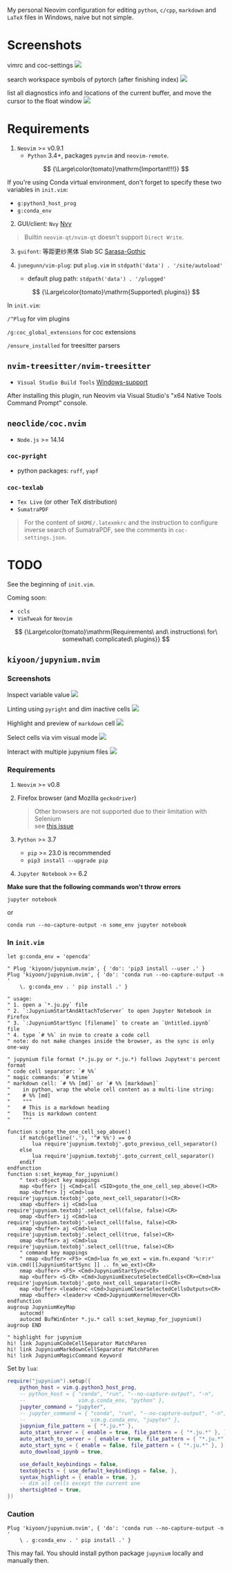 My personal Neovim configuration for editing `python`, `c/cpp`, `markdown` and `LaTeX` files in Windows, naive but not simple.

# Screenshots

vimrc and coc-settings
![](./imgs/vimrc.png)

search workspace symbols of pytorch (after finishing index)
![](./imgs/index-torch.png)

list all diagnostics info and locations of the current buffer, and move the cursor to the float window
![](./imgs/diag_torch_and_move_cursor_to_float_win.png)

# Requirements

1. `Neovim` >= v0.9.1
    - `Python` 3.4+, packages `pynvim` and `neovim-remote`.

$$
{\Large\color{tomato}\mathrm{Important!!!}}
$$

If you're using Conda virtual environment, don't forget to specify these two variables in `init.vim`:
* `g:python3_host_prog`
* `g:conda_env`

2. GUI/client: `Nvy` [Nvy](https://github.com/RMichelsen/Nvy/releases)

> Builtin `neovim-qt/nvim-qt` doesn't support `Direct Write`.

3. `guifont`: 等距更纱黑体 Slab SC [Sarasa-Gothic](https://github.com/be5invis/Sarasa-Gothic/releases)

4. `junegunn/vim-plug`: put `plug.vim` in `stdpath('data') . '/site/autoload'`
    - default plug path: `stdpath('data') . '/plugged'`

$$
{\Large\color{tomato}\mathrm{Supported\ plugins}}
$$

In `init.vim`:

`/^Plug` for vim plugins

`/g:coc_global_extensions` for coc extensions

`/ensure_installed` for treesitter parsers

## `nvim-treesitter/nvim-treesitter`

- `Visual Studio Build Tools` [Windows-support](https://github.com/nvim-treesitter/nvim-treesitter/wiki/Windows-support#msvc)

After installing this plugin, run Neovim via Visual Studio's "x64 Native Tools Command Prompt" console.

## `neoclide/coc.nvim`

- `Node.js` >= 14.14

### `coc-pyright`

- python packages: `ruff`, `yapf`

### `coc-texlab`

- `Tex Live` (or other TeX distribution)
- `SumatraPDF`

> For the content of `$HOME/.latexmkrc` and the instruction to configure inverse search of SumatraPDF, see the comments in `coc-settings.json`.

# TODO

See the beginning of `init.vim`.

Coming soon:

- `ccls`
- `VimTweak` for `Neovim`



$$
{\Large\color{tomato}\mathrm{Requirements\ and\ instructions\ for\ somewhat\ complicated\ plugins}}
$$

## `kiyoon/jupynium.nvim`

### Screenshots

Inspect variable value
![](./imgs/jupy/jupynium_inspect_var_value.png)

Linting using `pyright` and dim inactive cells
![](./imgs/jupy/jupynium_linting_using_pyright_and_dim_inactive_cells.png)

Highlight and preview of `markdown` cell
![](./imgs/jupy/jupynium_md_highlight_and_preview.png)

Select cells via vim visual mode
![](./imgs/jupy/jupynium_select_cells_using_visual_mode.png)

Interact with multiple jupynium files
![](./imgs/jupy/jupynium_interact_with_multiple_jupy_files.png)

### Requirements

1. `Neovim` >= v0.8  
2. Firefox browser (and Mozilla `geckodriver`)  
    > Other browsers are not supported due to their limitation with Selenium  
    > see [this issue](https://github.com/kiyoon/jupynium.nvim/issues/49#issuecomment-1443304753)  

3. `Python` >= 3.7  
    - `pip` >= 23.0 is recommended  
    - `pip3 install --upgrade pip`  
4. `Jupyter Notebook` >= 6.2  

**Make sure that the following commands won't throw errors**  

```
jupyter notebook
```
or  
```
conda run --no-capture-output -n some_env jupyter notebook
```

### In `init.vim`

``` vim
let g:conda_env = 'opencda'

" Plug 'kiyoon/jupynium.nvim', { 'do': 'pip3 install --user .' }
Plug 'kiyoon/jupynium.nvim', { 'do': 'conda run --no-capture-output -n '
    \. g:conda_env . ' pip install .' }

" usage:
" 1. open a `*.ju.py` file
" 2. `:JupyniumStartAndAttachToServer` to open Jupyter Notebook in Firefox
" 3. `:JupyniumStartSync [filename]` to create an `Untitled.ipynb` file
" 4. type `# %%` in nvim to create a code cell
" note: do not make changes inside the browser, as the sync is only one-way

" jupynium file format (*.ju.py or *.ju.*) follows Jupytext's percent format
" code cell separator: `# %%`
" magic commands: `# %time`
" markdown cell: `# %% [md]` or `# %% [markdown]`
"    in python, wrap the whole cell content as a multi-line string:
"    # %% [md]
"    """
"    # This is a markdown heading
"    This is markdown content
"    """

function s:goto_the_one_cell_sep_above()
    if match(getline('.'), '^# %%') == 0
        lua require'jupynium.textobj'.goto_previous_cell_separator()
    else
        lua require'jupynium.textobj'.goto_current_cell_separator()
    endif
endfunction
function s:set_keymap_for_jupynium()
    " text-object key mappings
    map <buffer> [j <Cmd>call <SID>goto_the_one_cell_sep_above()<CR>
    map <buffer> ]j <Cmd>lua require'jupynium.textobj'.goto_next_cell_separator()<CR>
    xmap <buffer> ij <Cmd>lua require'jupynium.textobj'.select_cell(false, false)<CR>
    omap <buffer> ij <Cmd>lua require'jupynium.textobj'.select_cell(false, false)<CR>
    xmap <buffer> aj <Cmd>lua require'jupynium.textobj'.select_cell(true, false)<CR>
    omap <buffer> aj <Cmd>lua require'jupynium.textobj'.select_cell(true, false)<CR>
    " command key mappings
    " nmap <buffer> <F5> <Cmd>lua fn_wo_ext = vim.fn.expand '%:r:r' vim.cmd([[JupyniumStartSync ]] .. fn_wo_ext)<CR>
    nmap <buffer> <F5> <Cmd>JupyniumStartSync<CR>
    map <buffer> <S-CR> <Cmd>JupyniumExecuteSelectedCells<CR><Cmd>lua require'jupynium.textobj'.goto_next_cell_separator()<CR>
    map <buffer> <leader>c <Cmd>JupyniumClearSelectedCellsOutputs<CR>
    nmap <buffer> <leader>v <Cmd>JupyniumKernelHover<CR>
endfunction
augroup JupyniumKeyMap
    autocmd!
    autocmd BufWinEnter *.ju.* call s:set_keymap_for_jupynium()
augroup END

" highlight for jupynium
hi! link JupyniumCodeCellSeparator MatchParen
hi! link JupyniumMarkdownCellSeparator MatchParen
hi! link JupyniumMagicCommand Keyword
```

Set by `lua`:  
``` lua
require("jupynium").setup({
    python_host = vim.g.python3_host_prog,
    -- python_host = { "conda", "run", "--no-capture-output", "-n",
    --                 vim.g.conda_env, "python" },
    jupyter_command = "jupyter",
    -- jupyter_command = { "conda", "run", "--no-capture-output", "-n",
    --                     vim.g.conda_env, "jupyter" },
    jupynium_file_pattern = { "*.ju.*" },
    auto_start_server = { enable = true, file_pattern = { "*.ju.*" }, },
    auto_attach_to_server = { enable = true, file_pattern = { "*.ju.*" }, },
    auto_start_sync = { enable = false, file_pattern = { "*.ju.*" }, },
    auto_download_ipynb = true,

    use_default_keybindings = false,
    textobjects = { use_default_keybindings = false, },
    syntax_highlight = { enable = true, },
    -- dim all cells except the current one
    shortsighted = true,
})
```

### Caution

``` vim
Plug 'kiyoon/jupynium.nvim', { 'do': 'conda run --no-capture-output -n '
    \ . g:conda_env . ' pip install .' }
```

This may fail. You should install python package `jupynium` locally and manually then.  
